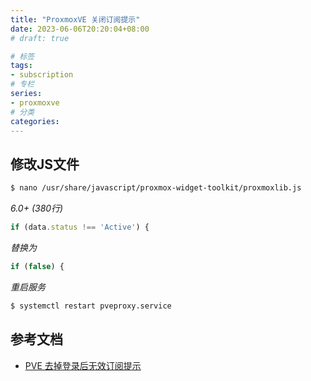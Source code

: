 ```yaml
---
title: "ProxmoxVE 关闭订阅提示"
date: 2023-06-06T20:20:04+08:00
# draft: true

# 标签
tags:
- subscription
# 专栏
series:
- proxmoxve
# 分类
categories:
---
```


## 修改JS文件
```bash
$ nano /usr/share/javascript/proxmox-widget-toolkit/proxmoxlib.js
```
*6.0+ (380行)*
```javascript
if (data.status !== 'Active') {
```
*替换为*
```javascript
if (false) {
```
*重启服务*
```bash
$ systemctl restart pveproxy.service
```

## 参考文档
- [PVE 去掉登录后无效订阅提示](https://blog.csdn.net/qq_34667723/article/details/108151518)